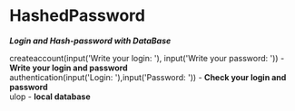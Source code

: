 # HashedPassword
 ***Login and Hash-password with DataBase***

 createaccount(input('Write your login: '), input('Write your password: ')) - **Write your login and password**  
 authentication(input('Login: '),input('Password: ')) - **Check your login and password**    
  ulop - **local database**
